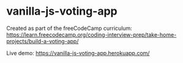 # vanilla-js-voting-app

Created as part of the freeCodeCamp curriculum:
https://learn.freecodecamp.org/coding-interview-prep/take-home-projects/build-a-voting-app/

Live demo: https://vanilla-js-voting-app.herokuapp.com/